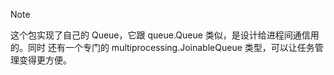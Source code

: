 >[!note] 
>这个包实现了自己的 Queue，它跟 queue.Queue 类似，是设计给进程间通信用的。同时 还有一个专门的 multiprocessing.JoinableQueue 类型，可以让任务管理变得更方便。

